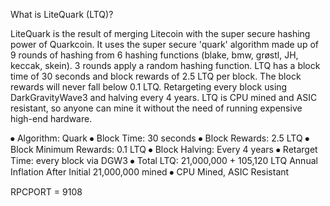 What is LiteQuark (LTQ)?

LiteQuark is the result of merging Litecoin with the super secure hashing power of Quarkcoin.  It uses the super secure 'quark' algorithm made up of 9 rounds of hashing from 6 hashing functions (blake, bmw, grøstl, JH, keccak, skein). 3 rounds apply a random hashing function. LTQ has a block time of 30 seconds and block rewards of 2.5 LTQ per block. The block rewards will never fall below 0.1 LTQ. Retargeting every block using DarkGravityWave3 and halving every 4 years. LTQ is CPU mined and ASIC resistant, so anyone can mine it without the need of running expensive high-end hardware.

⦁              Algorithm: Quark 
⦁              Block Time: 30 seconds 
⦁              Block Rewards: 2.5 LTQ 
⦁              Block Minimum Rewards: 0.1 LTQ 
⦁              Block Halving: Every 4 years 
⦁              Retarget Time: every block via DGW3 
⦁              Total LTQ: 21,000,000 + 105,120 LTQ Annual Inflation After Initial 21,000,000 mined 
⦁              CPU Mined, ASIC Resistant



RPCPORT = 9108
